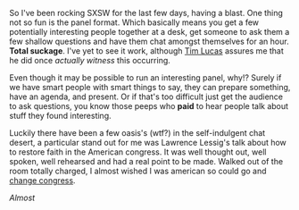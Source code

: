 <!-- 
  tags: sxsw rant
-->
So I've been rocking SXSW for the last few days, having a blast.  One thing not so fun is the panel format. Which basically means you get a few potentially interesting people together at a desk, get someone to ask them a few shallow questions and have them chat amongst themselves for an hour. **Total suckage**. I've yet to see it work, although [Tim Lucas](http://toolmantim.com) assures me that he did once *actually witness* this occurring. 

Even though it may be possible to run an interesting panel, why!? Surely if we have smart people with smart things to say, they can prepare something, have an agenda, and present. Or if that's too difficult just get the audience to ask questions, you know those peeps who **paid** to hear people talk about stuff they found interesting.

Luckily there have been a few oasis's (wtf?) in the self-indulgent chat desert, a particular stand out for me was Lawrence Lessig's talk about how to restore faith in the American congress. It was well thought out, well spoken, well rehearsed and had a real point to be made. Walked out of the room totally charged, I almost wished I was american so could go and [change congress](http://change-congress.org). 

*Almost*